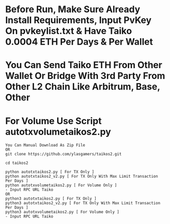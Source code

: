 # Before Run, Make Sure Already Install Requirements, Input PvKey On pvkeylist.txt & Have Taiko 0.0004 ETH Per Days & Per Wallet
# You Can Send Taiko ETH From Other Wallet Or Bridge With 3rd Party From Other L2 Chain Like Arbitrum, Base, Other
# For Volume Use Script autotxvolumetaikos2.py
```
You Can Manual Download As Zip File
OR
git clone https://github.com/ylasgamers/taikos2.git
```
```
cd taikos2
```
```
python autotxtaikos2.py [ For TX Only ]
python autotxtaikos2_v2.py [ For TX Only With Max Limit Transaction Per Days ]
python autotxvolumetaikos2.py [ For Volume Only ]
- Input RPC URL Taiko
OR
python3 autotxtaikos2.py [ For TX Only ]
python3 autotxtaikos2_v2.py [ For TX Only With Max Limit Transaction Per Days ]
python3 autotxvolumetaikos2.py [ For Volume Only ]
- Input RPC URL Taiko
```
